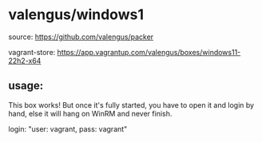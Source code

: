 # valengus/windows1
source: https://github.com/valengus/packer

vagrant-store: https://app.vagrantup.com/valengus/boxes/windows11-22h2-x64

## usage:
This box works! But once it's fully started, you have to open it and login by hand, else it will hang on WinRM and never finish.

login: "user: vagrant, pass: vagrant"

